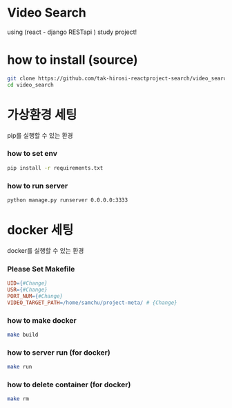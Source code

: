 
# Video Search
using (react - django RESTapi ) study project!


# how to install (source)
```bash
git clone https://github.com/tak-hirosi-reactproject-search/video_search.git
cd video_search
```

# 가상환경 세팅
pip를 실행할 수 있는 환경

### how to set env
```bash
pip install -r requirements.txt
```

### how to run server
```bash
python manage.py runserver 0.0.0.0:3333
```

# docker 세팅
docker를 실행할 수 있는 환경


### Please Set Makefile
```Makefile
UID={#Change}
USR={#Change}
PORT_NUM={#Change}
VIDEO_TARGET_PATH=/home/samchu/project-meta/ # {Change}
```

### how to make docker
```bash
make build
```

### how to server run (for docker)
```bash
make run
```

### how to delete container (for docker)
```bash
make rm
```
